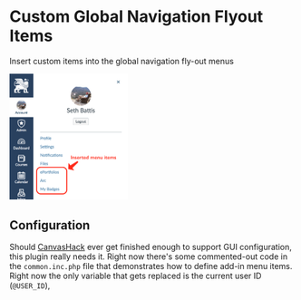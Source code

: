 # Custom Global Navigation Flyout Items

Insert custom items into the global navigation fly-out menus

<img src="doc/custom-global-navigation-flyout-items.png" width="209" />

## Configuration

Should [CanvasHack](https://github.com/smtech/canvashack) ever get finished enough to support GUI configuration, this plugin really needs it. Right now there's some commented-out code in the `common.inc.php` file that demonstrates how to define add-in menu items. Right now the only variable that gets replaced is the current user ID (`@USER_ID`),
